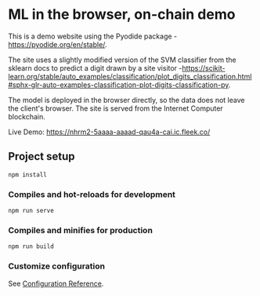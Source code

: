 # ML in the browser, on-chain demo

This is a demo website using the Pyodide package - https://pyodide.org/en/stable/.

The site uses a slightly modified version of the SVM classifier from the sklearn docs to predict a digit drawn by a site visitor -https://scikit-learn.org/stable/auto_examples/classification/plot_digits_classification.html#sphx-glr-auto-examples-classification-plot-digits-classification-py.

The model is deployed in the browser directly, so the data does not leave the client's browser. The site is served from the Internet Computer blockchain.

Live Demo: https://nhrm2-5aaaa-aaaad-qau4a-cai.ic.fleek.co/

## Project setup
```
npm install
```

### Compiles and hot-reloads for development
```
npm run serve
```

### Compiles and minifies for production
```
npm run build
```

### Customize configuration
See [Configuration Reference](https://cli.vuejs.org/config/).
